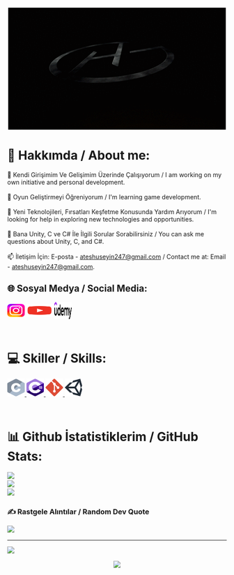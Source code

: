 <p align="center">
  <img src="https://raw.githubusercontent.com/521xueweihan/img_logo/master/logo/readme.gif"/>


# 💫 Hakkımda / About me:
🔭 Kendi Girişimim Ve Gelişimim Üzerinde Çalışıyorum / I am working on my own initiative and personal development.<br><br>👯 Oyun Geliştirmeyi Öğreniyorum / I'm learning game development.<br><br>🤝 Yeni Teknolojileri, Fırsatları Keşfetme Konusunda Yardım Arıyorum / I'm looking for help in exploring new technologies and opportunities.<br><br>💬  Bana Unity, C ve C# İle İlgili Sorular Sorabilirsiniz / You can ask me questions about Unity, C, and C#.<br><br>📫 İletişim İçin: E-posta - ateshuseyin247@gmail.com / Contact me at: Email - ateshuseyin247@gmail.com.

## 🌐 Sosyal Medya / Social Media:
<a href="https://instagram.com/atess_huseyinn" target="blank"><img align="center" src="https://github.com/huseyinnatess/readme.generator/blob/main/image_src/instagram-new-2022-seeklogo.com.svg" alt="atess_huseyinn" height="30" width="40" /></a>
<a href="https://www.youtube.com/channel/UCYKwCoigaEOPvM1_pPCTu5A" target="blank"><img align="center" src="https://github.com/huseyinnatess/readme.generator/blob/main/image_src/youtube-icon.svg" alt="ateshuseyin" height="30" width="60" /></a>
<a href="https://www.udemy.com/user/huseyin-ates-2/" target="blank"><img align="center" src="https://github.com/huseyinnatess/readme.generator/blob/main/image_src/udemy-icon.svg" alt="ateshuseyin" height="40" width="40" /></a>
</p>
<br>

# 💻 Skiller / Skills:
<p align="left"> <a href="https://www.cprogramming.com/" target="_blank" rel="noreferrer"> <img src="https://github.com/huseyinnatess/readme.generator/blob/main/image_src/c-icon.svg" alt="c" width="40" height="40"/> </a> <a href="https://www.w3schools.com/cs/" target="_blank" rel="noreferrer"> <img src="https://github.com/huseyinnatess/readme.generator/blob/main/image_src/c-sharp-icon.svg" alt="csharp" width="40" height="40"/> </a> <a href="https://git-scm.com/" target="_blank" rel="noreferrer"> <img src="https://github.com/huseyinnatess/readme.generator/blob/main/image_src/git-icon.svg" alt="git" width="40" height="40"/> </a> <a href="https://unity.com/" target="_blank" rel="noreferrer"> <img src="https://github.com/huseyinnatess/readme.generator/blob/main/image_src/unity-icon.svg" alt="unity" width="40" height="40"/> </a> </p>
<br>

# 📊 Github İstatistiklerim / GitHub Stats:
![](https://github-readme-stats.vercel.app/api?username=huseyinnatess&theme=dark&hide_border=false&include_all_commits=true&count_private=true)<br/>
![](https://github-readme-streak-stats.herokuapp.com/?user=huseyinnatess&theme=dark&hide_border=false)<br/>
![](https://github-readme-stats.vercel.app/api/top-langs/?username=huseyinnatess&theme=dark&hide_border=false&include_all_commits=true&count_private=true&layout=compact)

### ✍️ Rastgele Alıntılar / Random Dev Quote
![](https://quotes-github-readme.vercel.app/api?type=horizontal&theme=gruvbox)

---
[![](https://visitcount.itsvg.in/api?id=huseyinnatess&icon=0&color=0)](https://visitcount.itsvg.in)

<!-- Proudly created with GPRM ( https://gprm.itsvg.in ) -->

<p align="center">
  <img src="https://iconape.com/wp-content/files/dq/258235/svg/258235.svg"/>


